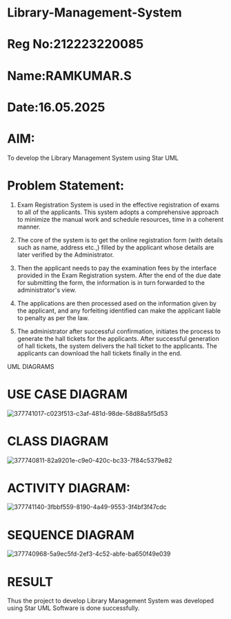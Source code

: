 # Library-Management-System
# Reg No:212223220085
# Name:RAMKUMAR.S
# Date:16.05.2025


# AIM:
To develop the Library Management System using Star UML

# Problem Statement:
1. Exam Registration System is used in the effective registration of exams to all of the applicants. This system adopts a comprehensive approach to minimize the manual work and schedule resources, time in a coherent manner.

2. The core of the system is to get the online registration form (with details such as name, address etc.,) filled by the applicant whose details are later verified by the Administrator.

3. Then the applicant needs to pay the examination fees by the interface provided in the Exam Registration system. After the end of the due date for submitting the form, the information is in turn forwarded to the administrator's view.

4. The applications are then processed ased on the information given by the applicant, and any forfeiting identified can make the applicant liable to penalty as per the law.

5. The administrator after successful confirmation, initiates the process to generate the hall tickets for the applicants. After successful generation of hall tickets, the system delivers the hall ticket to the applicants. The applicants can download the hall tickets finally in the end.

UML DIAGRAMS

# USE CASE DIAGRAM
![377741017-c023f513-c3af-481d-98de-58d88a5f5d53](https://github.com/user-attachments/assets/eed26f36-8e40-4503-9aec-546181f8912c)


# CLASS DIAGRAM
![377740811-82a9201e-c9e0-420c-bc33-7f84c5379e82](https://github.com/user-attachments/assets/1986ed88-8ff9-492a-9ed2-422d05e156ee)


# ACTIVITY DIAGRAM:

![377741140-3fbbf559-8190-4a49-9553-3f4bf3f47cdc](https://github.com/user-attachments/assets/776950f8-7cda-44f1-9050-fd7266df4f4f)


# SEQUENCE DIAGRAM

![377740968-5a9ec5fd-2ef3-4c52-abfe-ba650f49e039](https://github.com/user-attachments/assets/43052ec9-b070-4fb3-8983-0be80d485f49)




# RESULT

Thus the project to develop Library Management System was developed using Star UML Software is done successfully.

